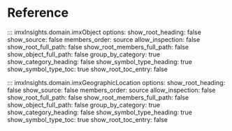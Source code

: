 # Reference

::: imxInsights.domain.imxObject
    options:
      show_root_heading: false
      show_source: false
      members_order: source
      allow_inspection: false
      show_root_full_path: false
      show_root_members_full_path: false
      show_object_full_path: false
      group_by_category: true
      show_category_heading: false
      show_symbol_type_heading: true
      show_symbol_type_toc: true
      show_root_toc_entry: false



::: imxInsights.domain.imxGeographicLocation
    options:
      show_root_heading: false
      show_source: false
      members_order: source
      allow_inspection: false
      show_root_full_path: false
      show_root_members_full_path: false
      show_object_full_path: false
      group_by_category: true
      show_category_heading: false
      show_symbol_type_heading: true
      show_symbol_type_toc: true
      show_root_toc_entry: false

 

